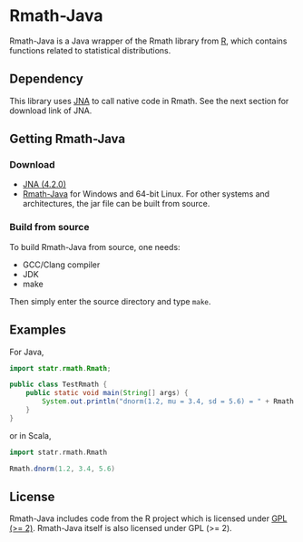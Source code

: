 # Rmath-Java

Rmath-Java is a Java wrapper of the Rmath library from [R](http://www.r-project.org),
which contains functions related to statistical distributions.

## Dependency

This library uses [JNA](https://github.com/java-native-access/jna) to call native
code in Rmath. See the next section for download link of JNA.

## Getting Rmath-Java

### Download

- [JNA (4.2.0)](https://maven.java.net/content/repositories/releases/net/java/dev/jna/jna/4.2.0/jna-4.2.0.jar)
- [Rmath-Java](https://github.com/yixuan/Rmath-Java/raw/master/prebuilt/rmath.jar) for Windows
and 64-bit Linux. For other systems and architectures, the jar file can be built
from source.

### Build from source

To build Rmath-Java from source, one needs:

- GCC/Clang compiler
- JDK
- make

Then simply enter the source directory and type `make`.

## Examples

For Java,

```java
import statr.rmath.Rmath;

public class TestRmath {
    public static void main(String[] args) {
        System.out.println("dnorm(1.2, mu = 3.4, sd = 5.6) = " + Rmath.dnorm(1.2, 3.4, 5.6));
    }
}
```

or in Scala,

```scala
import statr.rmath.Rmath

Rmath.dnorm(1.2, 3.4, 5.6)
```

## License

Rmath-Java includes code from the R project which is licensed under
[GPL (>= 2)](https://www.gnu.org/licenses/old-licenses/gpl-2.0.en.html).
Rmath-Java itself is also licensed under GPL (>= 2).
